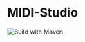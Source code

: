 # MIDI-Studio

![Build with Maven](https://github.com/dj6082013/MIDI-Studio/workflows/Build%20with%20Maven/badge.svg)
